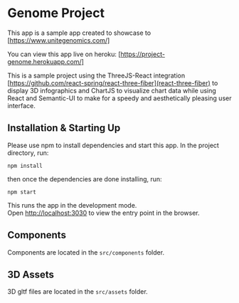 # Genome Project

This app is a sample app created to showcase to [https://www.unitegenomics.com/]

You can view this app live on heroku: [https://project-genome.herokuapp.com/]

This is a sample project using the ThreeJS-React integration [https://github.com/react-spring/react-three-fiber](react-three-fiber) to display 3D infographics and ChartJS to visualize chart data while using React and Semantic-UI to make for a speedy and aesthetically pleasing user interface.

## Installation & Starting Up

Please use npm to install dependencies and start this app. In the project directory, run:

`npm install`

then once the dependencies are done installing, run:

`npm start`

This runs the app in the development mode.<br>
Open [http://localhost:3030](http://localhost:3030) to view the entry point in the browser.

## Components

Components are located in the `src/components` folder.

## 3D Assets

3D gltf files are located in the `src/assets` folder.
